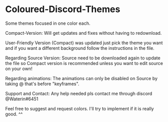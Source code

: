 # Coloured-Discord-Themes
Some themes focused in one color each.

Compact-Version: Will get updates and fixes without having to redownload.

User-Friendly Version (Compact) was updated just pick the theme you want and if you want a different background follow the instructions in the file.

Regarding Source Version: Source need to be downloaded again to update the file so Compact version is recommended unless you want to edit source on your own!

Regarding animations: The animations can only be disabled on Source by taking @ that's before "keyframes".

Support and Contact: Any help needed pls contact me through discord @Waterin#6451

Feel free to suggest and request colors. I'll try to implement if it is really good. ^^



